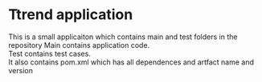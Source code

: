 # Ttrend application

This is a small applicaiton which contains main and test folders in the repository
Main contains application code.  
Test contains test cases.  
It also contains pom.xml which has all dependences and artfact name and version

